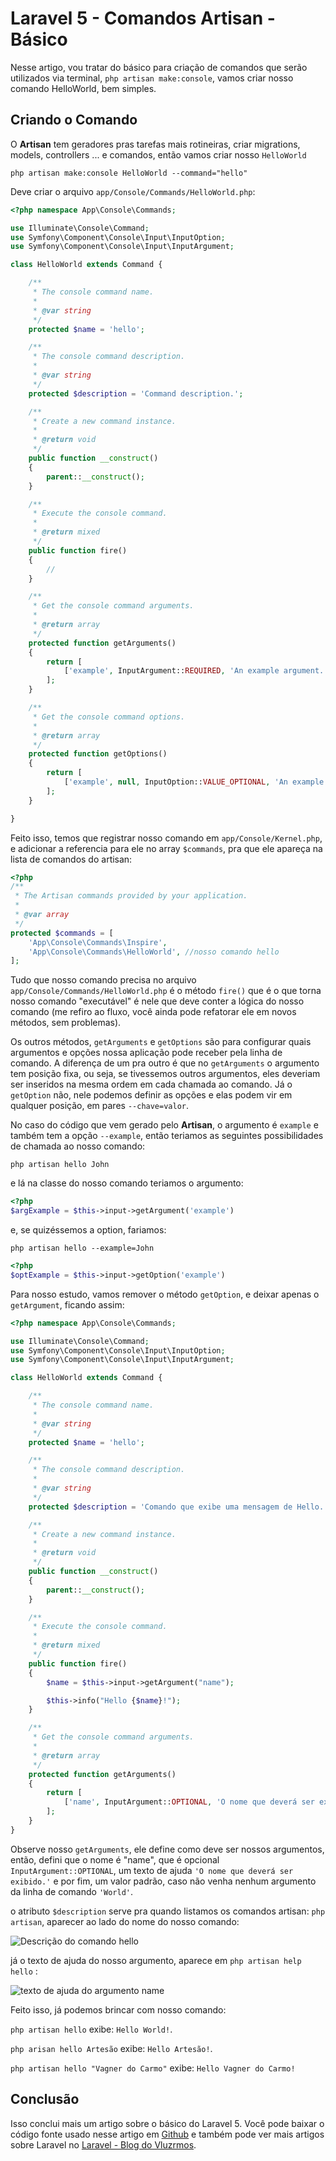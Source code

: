 # Laravel 5 - Comandos Artisan - Básico

Nesse artigo, vou tratar do básico para criação de comandos que serão utilizados via terminal, `php artisan make:console`, vamos criar nosso comando HelloWorld, bem simples.

## Criando o Comando
O <b>Artisan</b> tem geradores pras tarefas mais rotineiras, criar migrations, models, controllers ... e comandos, então vamos criar nosso `HelloWorld`

```shell 
php artisan make:console HelloWorld --command="hello"
```

Deve criar o arquivo `app/Console/Commands/HelloWorld.php`:
```php
<?php namespace App\Console\Commands;

use Illuminate\Console\Command;
use Symfony\Component\Console\Input\InputOption;
use Symfony\Component\Console\Input\InputArgument;

class HelloWorld extends Command {

	/**
	 * The console command name.
	 *
	 * @var string
	 */
	protected $name = 'hello';

	/**
	 * The console command description.
	 *
	 * @var string
	 */
	protected $description = 'Command description.';

	/**
	 * Create a new command instance.
	 *
	 * @return void
	 */
	public function __construct()
	{
		parent::__construct();
	}

	/**
	 * Execute the console command.
	 *
	 * @return mixed
	 */
	public function fire()
	{
		//
	}

	/**
	 * Get the console command arguments.
	 *
	 * @return array
	 */
	protected function getArguments()
	{
		return [
			['example', InputArgument::REQUIRED, 'An example argument.'],
		];
	}

	/**
	 * Get the console command options.
	 *
	 * @return array
	 */
	protected function getOptions()
	{
		return [
			['example', null, InputOption::VALUE_OPTIONAL, 'An example option.', null],
		];
	}

}
```

Feito isso, temos que registrar nosso comando em `app/Console/Kernel.php`, e adicionar a referencia para ele no array `$commands`, pra que ele apareça na lista de comandos do artisan:

```php 
<?php 
/**
 * The Artisan commands provided by your application.
 *
 * @var array
 */
protected $commands = [
    'App\Console\Commands\Inspire',
    'App\Console\Commands\HelloWorld', //nosso comando hello
];
```

Tudo que nosso comando precisa no arquivo  `app/Console/Commands/HelloWorld.php` é o método `fire()` que é o que torna nosso comando "executável" é nele que deve conter a lógica do nosso comando (me refiro ao fluxo, você ainda pode refatorar ele em novos métodos, sem problemas). 

Os outros métodos, `getArguments` e `getOptions` são para configurar quais argumentos e opções nossa aplicação pode receber pela linha de comando. A diferença de um pra outro é que no `getArguments` o argumento tem posição fixa, ou seja, se tivessemos outros argumentos, eles deveriam ser inseridos na mesma ordem em cada chamada ao comando. Já o `getOption` não, nele podemos definir as opções e elas podem vir em qualquer posição, em pares `--chave=valor`.

No caso do código que vem gerado pelo <b>Artisan</b>, o argumento é `example` e também tem a opção `--example`, então teriamos as seguintes possibilidades de chamada ao nosso comando:

```shell 
php artisan hello John
```

e lá na classe do nosso comando teriamos o argumento:

```php 
<?php
$argExample = $this->input->getArgument('example')
```

e, se quizéssemos a option, fariamos:
```shell 
php artisan hello --example=John
```

```php 
<?php
$optExample = $this->input->getOption('example')
```

Para nosso estudo, vamos remover o método `getOption`,  e deixar apenas o `getArgument`, ficando assim:

```php
<?php namespace App\Console\Commands;

use Illuminate\Console\Command;
use Symfony\Component\Console\Input\InputOption;
use Symfony\Component\Console\Input\InputArgument;

class HelloWorld extends Command {

	/**
	 * The console command name.
	 *
	 * @var string
	 */
	protected $name = 'hello';

	/**
	 * The console command description.
	 *
	 * @var string
	 */
	protected $description = 'Comando que exibe uma mensagem de Hello.';

	/**
	 * Create a new command instance.
	 *
	 * @return void
	 */
	public function __construct()
	{
		parent::__construct();
	}

	/**
	 * Execute the console command.
	 *
	 * @return mixed
	 */
	public function fire()
	{
		$name = $this->input->getArgument("name");

        $this->info("Hello {$name}!");
	}

	/**
	 * Get the console command arguments.
	 *
	 * @return array
	 */
	protected function getArguments()
	{
		return [
			['name', InputArgument::OPTIONAL, 'O nome que deverá ser exibido.', 'World'],
		];
	}
}

```

Observe nosso `getArguments`, ele define como deve ser nossos argumentos, então, defini que o nome é "name", que é opcional `InputArgument::OPTIONAL`, um texto de ajuda `'O nome que deverá ser exibido.'` e por fim, um valor padrão, caso não venha nenhum argumento da linha de comando `'World'`.

o atributo `$description` serve pra quando listamos os comandos artisan:
`php artisan`, aparecer ao lado do nome do nosso comando:

![Descrição do comando hello](http://i.imgur.com/QH6QISY.png) 

já o texto de ajuda do nosso argumento, aparece em `php artisan help hello` :

![texto de ajuda do argumento name](http://i.imgur.com/XlfvDYX.png) 

Feito isso, já podemos brincar com nosso comando:

`php artisan hello` 
exibe: `Hello World!`.

`php arisan hello Artesão` 
exibe: `Hello Artesão!`.

`php artisan hello "Vagner do Carmo"` 
exibe: `Hello Vagner do Carmo!`

## Conclusão

Isso conclui mais um artigo sobre o básico do Laravel 5. Você pode baixar o código fonte usado nesse artigo em [Github](https://github.com/vluzrmos-blog/artisan-commands-basico) e também pode ver mais artigos sobre Laravel no [Laravel - Blog do Vluzrmos](http://blog.vluzrmos.com.br/category/laravel).






















